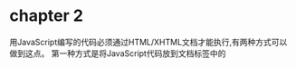 # chapter 2
用JavaScript编写的代码必须通过HTML/XHTML文档才能执行,有两种方式可以做到这点。
第一种方式是将JavaScript代码放到文档<head>标签中的<script>标签之间:
一种更好的方式是把JavaScript代码存为一个扩展名为.js的独立文件。典型的作法是在文档的<head>部分放一个<script>标签， 并把它的src属性指向该文件:

但最好的做法是把<script>标签放到HTML文档的最后，</body>标签之前:

这样能使浏览器更快地加载页面

javascript不用进行类型声明

在JavaScriptd中，数组可以用关键字Array声明。

我们甚至用不着明确地表明我们是在创建数组。事实上,只需用一对方括号把各个元素的初始值括起来就可以了

可以通过在填充数组时为每个新元素明确地给出下标来改变这种默认的行为。在为新元素给
出下标时，不必局限于使用整数数字。你可以用字符串:  这样的数组叫做关联数组。

全局变量(global variable)可以在脚本中的任何位置被引用。一旦你在某个脚本里声明了一
个全局变量,就可以从这个脚本中的任何位置一包括函数内部一 引用它。 全局变量的作用城
是整个脚本。
局部变量(local variable)只存在于声明它的那个函数的内部，在那个函数的外部是无法引
用它的。局部变量的作用域仅限于某个特定的函数。

如果在某个函数中使用了var, 那个变量就将被视为一个局部变量，它只存在于这个函数的
上下文中;反之，如果没有使用var,那个变量就将被视为一-个全 局变量，如果脚本里已经存在
一一个与之同名的全局变量，这个函数就会改变那个全局变量的值。

对象(object) 是一种非常重要的数据类型，但此前我们还没有认真对待它。对象是自包含
的数据集合，包含在对象里的数据可以通过两种形式访问一属 性(property) 和方法(method):


在JavaScript里，属性和方法都使用“点"语法来访问 :

“这是我刚做好的”。JavaScript 与这种节目里的主持人颇有几分相似:它提供了一系列预先定义
好的对象，这些可以拿来就用的对象称为内建对象(native object)。

除了内建对象，还可以在JavaScript脚本里使用一些已经预先定义好的其他对象。这些对象
不是由JavaScript语言本身而是由它的运行环境提供的。具体到Web应用，这个环境就是浏览器。
由浏览器提供的预定义对象被称为宿主对象(host object)。
宿主对象包括Form、Image 和E1ement等。我们可以通过这些对象获得关于网页上表单、图像
和各种表单元素等信息。


# chapter 3

DOM
D document
O object
M model

DOM的原子是元素节点(element node)。

标签的名字就是元素的名字。文本段落元素的名字是“p”， 无序清单元素的名字是“u1”,列表项元素的名字是“11”。




